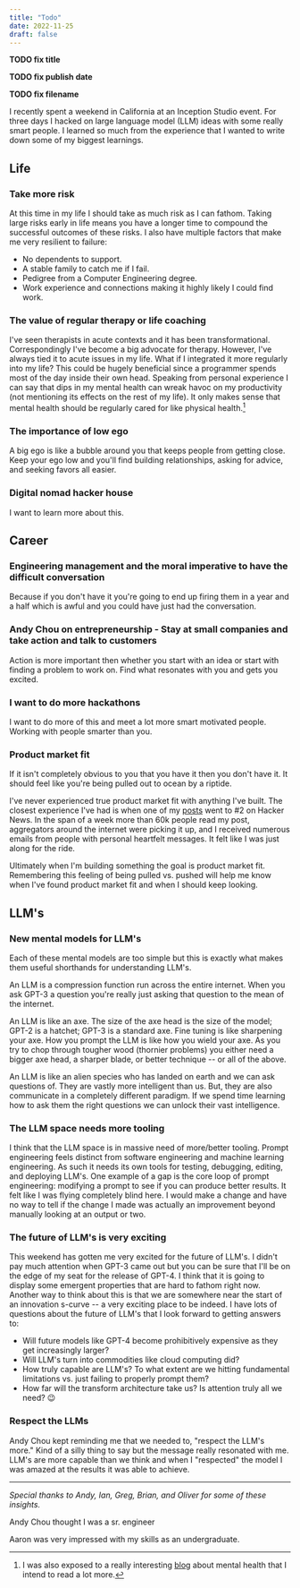 ```yaml
---
title: "Todo"
date: 2022-11-25
draft: false
---
```


**TODO fix title**

**TODO fix publish date**

**TODO fix filename**

I recently spent a weekend in California at an Inception Studio event. For three days I hacked on large language model (LLM) ideas with some really smart people. I learned so much from the experience that I wanted to write down some of my biggest learnings.

## Life

### Take more risk

At this time in my life I should take as much risk as I can fathom. Taking large risks early in life means you have a longer time to compound the successful outcomes of these risks. I also have multiple factors that make me very resilient to failure:

- No dependents to support.
- A stable family to catch me if I fail.
- Pedigree from a Computer Engineering degree.
- Work experience and connections making it highly likely I could find work.

### The value of regular therapy or life coaching

I've seen therapists in acute contexts and it has been transformational. Correspondingly I've become a big advocate for therapy. However, I've always tied it to acute issues in my life. What if I integrated it more regularly into my life? This could be hugely beneficial since a programmer spends most of the day inside their own head. Speaking from personal experience I can say that dips in my mental health can wreak havoc on my productivity (not mentioning its effects on the rest of my life). It only makes sense that mental health should be regularly cared for like physical health.[^1]

### The importance of low ego

A big ego is like a bubble around you that keeps people from getting close. Keep your ego low and you'll find building relationships, asking for advice, and seeking favors all easier.

### Digital nomad hacker house

I want to learn more about this.

## Career

### Engineering management and the moral imperative to have the difficult conversation

Because if you don't have it you're going to end up firing them in a year and a half which is awful and you could have just had the conversation.

### Andy Chou on entrepreneurship - Stay at small companies and take action and talk to customers

Action is more important then whether you start with an idea or start with finding a problem to work on. Find what resonates with you and gets you excited.

### I want to do more hackathons

I want to do more of this and meet a lot more smart motivated people. Working with people smarter than you.

### Product market fit

If it isn't completely obvious to you that you have it then you don't have it. It should feel like you're being pulled out to ocean by a riptide.

I've never experienced true product market fit with anything I've built. The closest experience I've had is when one of my [posts](/blog/2022/productivity-porn/) went to #2 on Hacker News. In the span of a week more than 60k people read my post, aggregators around the internet were picking it up, and I received numerous emails from people with personal heartfelt messages. It felt like I was just along for the ride.

Ultimately when I'm building something the goal is product market fit. Remembering this feeling of being pulled vs. pushed will help me know when I've found product market fit and when I should keep looking.

## LLM's

### New mental models for LLM's

Each of these mental models are too simple but this is exactly what makes them useful shorthands for understanding LLM's.

An LLM is a compression function run across the entire internet. When you ask GPT-3 a question you're really just asking that question to the mean of the internet.

An LLM is like an axe. The size of the axe head is the size of the model; GPT-2 is a hatchet; GPT-3 is a standard axe. Fine tuning is like sharpening your axe. How you prompt the LLM is like how you wield your axe. As you try to chop through tougher wood (thornier problems) you either need a bigger axe head, a sharper blade, or better technique -- or all of the above.

An LLM is like an alien species who has landed on earth and we can ask questions of. They are vastly more intelligent than us. But, they are also communicate in a completely different paradigm. If we spend time learning how to ask them the right questions we can unlock their vast intelligence.

### The LLM space needs more tooling

I think that the LLM space is in massive need of more/better tooling. Prompt engineering feels distinct from software engineering and machine learning engineering. As such it needs its own tools for testing, debugging, editing, and deploying LLM's. One example of a gap is the core loop of prompt engineering: modifying a prompt to see if you can produce better results. It felt like I was flying completely blind here. I would make a change and have no way to tell if the change I made was actually an improvement beyond manually looking at an output or two.

### The future of LLM's is very exciting

This weekend has gotten me very excited for the future of LLM's. I didn't pay much attention when GPT-3 came out but you can be sure that I'll be on the edge of my seat for the release of GPT-4. I think that it is going to display some emergent properties that are hard to fathom right now. Another way to think about this is that we are somewhere near the start of an innovation s-curve -- a very exciting place to be indeed. I have lots of questions about the future of LLM's that I look forward to getting answers to:

- Will future models like GPT-4 become prohibitively expensive as they get increasingly larger?
- Will LLM's turn into commodities like cloud computing did?
- How truly capable are LLM's? To what extent are we hitting fundamental limitations vs. just failing to properly prompt them?
- How far will the transform architecture take us? Is attention truly all we need? 😉

### Respect the LLMs

Andy Chou kept reminding me that we needed to, "respect the LLM's more." Kind of a silly thing to say but the message really resonated with me. LLM's are more capable than we think and when I "respected" the model I was amazed at the results it was able to achieve.

---

_Special thanks to Andy, Ian, Greg, Brian, and Oliver for some of these insights._

Andy Chou thought I was a sr. engineer

Aaron was very impressed with my skills as an undergraduate.

[^1]: I was also exposed to a really interesting [blog](http://neuroticgradientdescent.blogspot.com/2021/03/threefold-training.html) about mental health that I intend to read a lot more.

